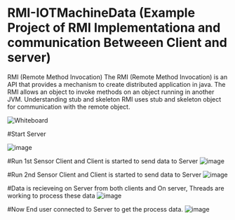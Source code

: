 # RMI-IOTMachineData (Example Project of RMI Implementationa and communication Betweeen Client and server)

RMI (Remote Method Invocation)
 The RMI (Remote Method Invocation) is an API that provides a mechanism to create distributed application in java. The RMI allows an object to invoke methods on an object running in another JVM.
Understanding stub and skeleton
RMI uses stub and skeleton object for communication with the remote object.

![Whiteboard](https://user-images.githubusercontent.com/25382318/180447530-9e0802e1-f40a-4511-915f-d4be8806621f.png)



#Start Server

![image](https://user-images.githubusercontent.com/25382318/180445526-4b3f8b65-cc55-4b1b-b715-aa64e6ec27bd.png)

#Run 1st Sensor Client and Client is started to send data to Server
![image](https://user-images.githubusercontent.com/25382318/180445588-50c31f2c-580c-454a-b3c6-4528b8810645.png)

#Run 2nd Sensor Client and Client is started to send data to Server
![image](https://user-images.githubusercontent.com/25382318/180445721-27fde254-0657-4339-9a2e-e8fe87248415.png)

#Data is recieveing on Server from both clients and On server, Threads are working to process these data
![image](https://user-images.githubusercontent.com/25382318/180445780-3ef50008-49b7-4684-bd06-025957a6ec07.png)

#Now End user connected to Server to get the process data. 
![image](https://user-images.githubusercontent.com/25382318/180445987-8cdd4ecf-679e-4cc1-8b00-df694da05d71.png)


